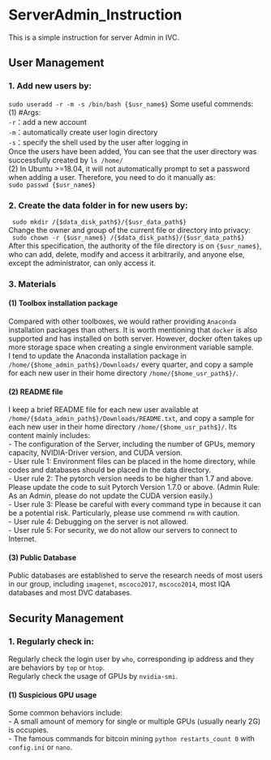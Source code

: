 # ServerAdmin_Instruction
This is a simple instruction for server Admin in IVC.

## User Management
### 1. Add new users by:  
``` sudo useradd -r -m -s /bin/bash {$usr_name$} ```
Some useful commends:  
(1) #Args:  
`-r`：add a new account  
`-m`：automatically create user login directory  
`-s`：specify the shell used by the user after logging in  
Once the users have been added, You can see that the user directory was successfully created by `ls /home/`  
(2) In Ubuntu >=18.04, it will not automatically prompt to set a password when adding a user. Therefore, you need to do it manually as:  
``` sudo passwd {$usr_name$} ```  
  
### 2. Create the data folder in for new users by:  
` sudo mkdir /{$data_disk_path$}/{$usr_data_path$}`  
Change the owner and group of the current file or directory into privacy:  
` sudo chown -r {$usr_name$} /{$data_disk_path$}/{$usr_data_path$}`  
After this specification, the authority of the file directory is on `{$usr_name$}`, who can add, delete, modify and access it arbitrarily, and anyone else, except the administrator, can only access it.  
  
### 3. Materials  
#### (1) Toolbox installation package  
Compared with other toolboxes, we would rather providing `Anaconda` installation packages than others. It is worth mentioning that `docker` is also supported and has installed on both server. However, docker often takes up more storage space when creating a single environment variable sample.  
I tend to update the Anaconda installation package in `/home/{$home_admin_path$}/Downloads/` every quarter, and copy a sample for each new user in their home directory `/home/{$home_usr_path$}/`.  
#### (2) README file  
I keep a brief README file for each new user available at `/home/{$data_admin_path$}/Downloads/README.txt`, and copy a sample for each new user in their home directory `/home/{$home_usr_path$}/`. Its content mainly includes:  
    - The configuration of the Server, including the number of GPUs, memory capacity, NVIDIA-Driver version, and CUDA version.  
    - User rule 1: Environment files can be placed in the home directory, while codes and databases should be placed in the data directory.  
    - User rule 2: The pytorch version needs to be higher than 1.7 and above. Please update the code to suit Pytorch Version 1.7.0 or above. (Admin Rule: As an Admin, please do not update the CUDA version easily.)  
    - User rule 3: Please be careful with every command type in because it can be a potential risk. Particularly, please use commend `rm` with caution.  
    - User rule 4: Debugging on the server is not allowed.  
    - User rule 5: For security, we do not allow our servers to connect to Internet.    
#### (3) Public Database  
Public databases are established to serve the research needs of most users in our group, including `imagenet`, `mscoco2017`, `mscoco2014`, most IQA databases and most DVC databases. 


## Security Management    
### 1. Regularly check in:     
Regularly check the login user by `who`, corresponding ip address and they are behaviors by `top` or `htop`.    
Regularly check the usage of GPUs by `nvidia-smi`.     
#### (1) Suspicious GPU usage    
Some common behaviors include:    
    - A small amount of memory for single or multiple GPUs (usually nearly 2G) is occupies.    
    - The famous commands for bitcoin mining `python restarts_count 0` with `config.ini` or `nano`.
